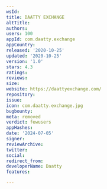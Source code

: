 ```yaml
---
wsId: 
title: DAATTY EXCHANGE
altTitle: 
authors: 
users: 100
appId: com.daatty.exchange
appCountry: 
released: '2020-10-25'
updated: '2020-10-25'
version: '1.0'
stars: 4.3
ratings: 
reviews: 
size: 
website: https://daattyexchange.com/
repository: 
issue: 
icon: com.daatty.exchange.jpg
bugbounty: 
meta: removed
verdict: fewusers
appHashes: 
date: '2024-07-05'
signer: 
reviewArchive: 
twitter: 
social: 
redirect_from: 
developerName: Daatty
features: 

---
```


